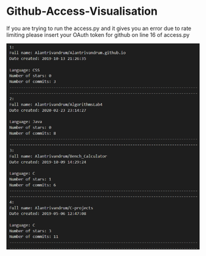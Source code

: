 # Github-Access-Visualisation
If you are trying to run the access.py and it gives you an error due to rate limiting please insert your OAuth token for github on line 16 of access.py

![github_screenshot](https://github.com/Alantrivandrum/Github-Access-Visualisation/blob/main/Screenshot%20of%20Access%20to%20API.PNG)
